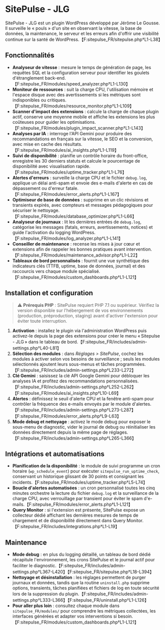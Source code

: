 # SitePulse - JLG

SitePulse - JLG est un plugin WordPress développé par Jérôme Le Gousse. Il surveille le « pouls » d'un site en observant la vitesse, la base de données, la maintenance, le serveur et les erreurs afin d'offrir une visibilité continue sur la santé de WordPress.【F:sitepulse_FR/sitepulse.php†L1-L38】

## Fonctionnalités
- **Analyseur de vitesse** : mesure le temps de génération de page, les requêtes SQL et la configuration serveur pour identifier les goulets d'étranglement back-end.【F:sitepulse_FR/modules/speed_analyzer.php†L1-L130】
- **Moniteur de ressources** : suit la charge CPU, l'utilisation mémoire et l'espace disque avec des avertissements si les métriques sont indisponibles ou critiques.【F:sitepulse_FR/modules/resource_monitor.php†L1-L109】
- **Scanner d'impact des extensions** : calcule la charge de chaque plugin actif, conserve une moyenne mobile et affiche les extensions les plus coûteuses pour guider les optimisations.【F:sitepulse_FR/modules/plugin_impact_scanner.php†L1-L143】
- **Analyses par IA** : interroge l'API Gemini pour produire des recommandations en français sur la vitesse, le SEO et la conversion, avec mise en cache des résultats.【F:sitepulse_FR/modules/ai_insights.php†L1-L119】
- **Suivi de disponibilité** : planifie un contrôle horaire du front-office, enregistre les 30 derniers statuts et calcule le pourcentage de disponibilité avec visualisation rapide.【F:sitepulse_FR/modules/uptime_tracker.php†L1-L76】
- **Alertes d'erreurs** : surveille la charge CPU et le fichier `debug.log`, applique un délai anti-spam et envoie des e-mails d'alerte en cas de dépassement ou d'erreur fatale.【F:sitepulse_FR/modules/error_alerts.php†L1-L167】
- **Optimiseur de base de données** : supprime en un clic révisions et transients expirés, avec compteurs et messages pédagogiques pour sécuriser le nettoyage.【F:sitepulse_FR/modules/database_optimizer.php†L1-L66】
- **Analyseur de journaux** : lit les dernières entrées de `debug.log`, catégorise les messages (fatals, erreurs, avertissements, notices) et guide l'activation du logging WordPress.【F:sitepulse_FR/modules/log_analyzer.php†L1-L141】
- **Conseiller de maintenance** : recense les mises à jour cœur et extensions afin de rappeler les bonnes pratiques avant intervention.【F:sitepulse_FR/modules/maintenance_advisor.php†L1-L22】
- **Tableaux de bord personnalisés** : fournit une vue synthétique des indicateurs clés (TTFB, uptime, base de données, journal) et des raccourcis vers chaque module spécialisé.【F:sitepulse_FR/modules/custom_dashboards.php†L1-L121】

## Installation et configuration
> ⚠️ **Prérequis PHP** : SitePulse requiert PHP 7.1 ou supérieur. Vérifiez la version disponible sur l'hébergement de vos environnements (production, préproduction, staging) avant d'activer l'extension pour éviter toute interruption.
1. **Activation** : installez le plugin via l'administration WordPress puis activez-le depuis la page des extensions pour créer le menu « Sitepulse - JLG » dans le tableau de bord.【F:sitepulse_FR/includes/admin-settings.php†L40-L81】
2. **Sélection des modules** : dans *Réglages > SitePulse*, cochez les modules à activer selon vos besoins de surveillance ; seuls les modules sélectionnés ajoutent leurs sous-menus et tâches programmées.【F:sitepulse_FR/includes/admin-settings.php†L233-L272】
3. **Clé Gemini** : saisissez la clé API Google Gemini pour débloquer les analyses IA et profitez des recommandations personnalisées.【F:sitepulse_FR/includes/admin-settings.php†L252-L262】【F:sitepulse_FR/modules/ai_insights.php†L10-L69】
4. **Alertes** : définissez le seuil d'alerte CPU et la fenêtre anti-spam pour contrôler la fréquence des e-mails envoyés par le module d'alertes.【F:sitepulse_FR/includes/admin-settings.php†L273-L287】【F:sitepulse_FR/modules/error_alerts.php†L9-L63】
5. **Mode debug et nettoyage** : activez le mode debug pour exposer le sous-menu de diagnostic, vider le journal de debug ou réinitialiser les données directement depuis la même page de réglages.【F:sitepulse_FR/includes/admin-settings.php†L265-L366】

## Intégrations et automatisations
- **Planification de la disponibilité** : le module de suivi programme un cron horaire (`wp_schedule_event`) pour exécuter `sitepulse_run_uptime_check`, conservant un historique glissant de 30 points et consignant les incidents.【F:sitepulse_FR/modules/uptime_tracker.php†L5-L74】
- **Boucle d'alertes automatisées** : un cron personnalisé toutes les cinq minutes orchestre la lecture du fichier `debug.log` et la surveillance de la charge CPU, avec verrouillage par transient pour éviter le spam d'e-mails.【F:sitepulse_FR/modules/error_alerts.php†L1-L121】
- **Query Monitor** : si l'extension est présente, SitePulse expose un collecteur dédié affichant les dernières mesures de temps de chargement et de disponibilité directement dans Query Monitor.【F:sitepulse_FR/includes/integrations.php†L1-L19】

## Maintenance
- **Mode debug** : en plus du logging détaillé, un tableau de bord dédié récapitule l'environnement, les crons SitePulse et le journal actif pour faciliter le diagnostic.【F:sitepulse_FR/includes/admin-settings.php†L367-L420】【F:sitepulse_FR/sitepulse.php†L18-L394】
- **Nettoyage et désinstallation** : les réglages permettent de purger journaux et données, tandis que la routine `uninstall.php` supprime options, transients, tâches planifiées et fichiers de log en toute sécurité lors de la suppression du plugin.【F:sitepulse_FR/includes/admin-settings.php†L333-L366】【F:sitepulse_FR/uninstall.php†L1-L126】
- **Pour aller plus loin** : consultez chaque module dans `sitepulse_FR/modules/` pour comprendre les métriques collectées, les interfaces générées et adapter vos interventions si besoin.【F:sitepulse_FR/modules/custom_dashboards.php†L1-L121】
